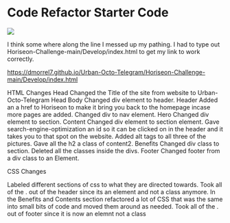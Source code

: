 # Code Refactor Starter Code

<img src="Horiseon-Challenge-main\Develop\assets\images\dmorrel7.github.io_Urban-Octo-Telegram_Horiseon-Challenge-main_Develop_index.html.png" />




I think some where along the line I messed up my pathing. I had to type out Horiseon-Challenge-main/Develop/index.html to get my link to work correctly.

<a href="https://dmorrel7.github.io/Urban-Octo-Telegram/Horiseon-Challenge-main/Develop/index.html">https://dmorrel7.github.io/Urban-Octo-Telegram/Horiseon-Challenge-main/Develop/index.html</a>

HTML Changes
Head
    Changed the Title of the site from website to Urban-Octo-Telegram
Head
Body 
    Changed div element to header.
    Header
        Added an a href to Horiseon to make it bring you back to the homepage incase more pages are added.
        Changed div to nav element.
    Hero
        Changed div element to section.
    Content
        Changed div element to section element.
        Gave search-engine-optimization an id so it can be clicked on in the header and it takes you to that spot on the website.
        Added alt tags to all three of the pictures.
        Gave all the h2 a class of content2.
    Benefits
        Changed div class to section.
        Deleted all the classes inside the divs.
    Footer
        Changed footer from a div class to an Element.



CSS Changes

Labeled different sections of css to what they are directed towards.
Took all of the . out of the header since its an element and not a class anymore.
In the Benefits and Contents section refactored a lot of CSS that was the same into small bits of code and moved them around as needed.
Took all of the . out of footer since it is now an elemnt not a class



